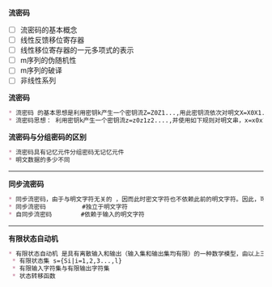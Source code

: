 **流密码**

- [ ] 流密码的基本概念
- [ ] 线性反馈移位寄存器
- [ ] 线性移位寄存器的一元多项式的表示
- [ ] m序列的伪随机性
- [ ] m序列的破译
- [ ] 非线性系列

**流密码**

~~~markdown
* 流密码 的基本思想是利用密钥k产生一个密钥流Z=Z0Z1...,用此密钥流依次对明文X=X0X1...进行加密。密钥流由密钥流发生器f产生：zi=f(k,si),这里的si是加密器中的存储器在i时刻的状态，要理解这一点，就必须先了解有限状态自动机。
* 流密码思想： 利用密钥k产生一个密钥流z=z0z1z2....,并使用如下规则对明文串，x=x0x1x2....加密，y=y0y1y2y......= Ez0(x0) Ez1(x1) Ez2(x2)......密钥流由密钥流发生器产生：zi=f(k,#i)，这里的#是加密器中的记忆元件（存储器）在时刻I的 状态,f是由密钥k和#i产生的函数。
~~~

**流密码与分组密码的区别**

~~~markdown
* 流密码具有记忆元件分组密码无记忆元件
* 明文数据的多少不同
~~~

------

**同步流密码**

~~~markdown
* 同步流密码，由于与明文字符无关的 ，因而此时密文字符也不依赖此前的明文字符。因此，可将同步流密码的加密器分成密钥流产生器和加密变换器两个部分。如果与上诉加密变换对应的解密变换，我们可以给出同步流密码的模型。
* 同步流密码          #独立于明文字符
* 自同步流密码        #依赖于输入的明文字符
~~~



------

**有限状态自动机**

~~~markdown
* 有限状态自动机 是具有离散输入和输出（输入集和输出集均有限）的一种数学模型，由以上三部分组成：
 * 有限状态集 s={Si|i=1,2,3...,l}
 * 有限输入字符集与有限输出字符集
 * 状态转移函数  
~~~

